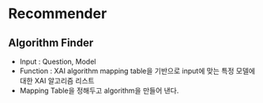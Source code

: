 # Recommender

## Algorithm Finder

* Input : Question, Model
* Function : XAI algorithm mapping table을 기반으로 input에 맞는 특정 모델에 대한 XAI 알고리즘 리스트
* Mapping Table을 정해두고 algorithm을 만들어 낸다.
